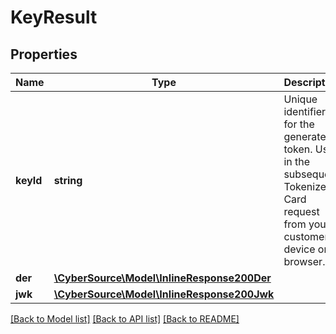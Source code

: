 # KeyResult

## Properties
Name | Type | Description | Notes
------------ | ------------- | ------------- | -------------
**keyId** | **string** | Unique identifier for the generated token. Used in the subsequent Tokenize Card request from your customer’s device or browser. | [optional] 
**der** | [**\CyberSource\Model\InlineResponse200Der**](InlineResponse200Der.md) |  | [optional] 
**jwk** | [**\CyberSource\Model\InlineResponse200Jwk**](InlineResponse200Jwk.md) |  | [optional] 

[[Back to Model list]](../README.md#documentation-for-models) [[Back to API list]](../README.md#documentation-for-api-endpoints) [[Back to README]](../README.md)


